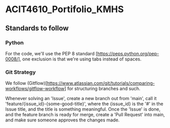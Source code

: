 # ACIT4610_Portifolio_KMHS

## Standards to follow

### Python

For the code, we'll use the PEP 8 standard [https://peps.python.org/pep-0008/], one exclusion is that we're using tabs instead of spaces.

### Git Strategy

We follow (Gitflow)[https://www.atlassian.com/git/tutorials/comparing-workflows/gitflow-workflow] for structuring branches and such.

Whenever solving an 'Issue', create a new branch out from 'main', call it 'feature/{issue_id}-{some-good-title}', where the {issue_id} is the '#' in the Issue title, and the title is something meaningful.
Once the 'Issue' is done, and the feature branch is ready for merge, create a 'Pull Request' into main, and make sure someone approves the changes made.


